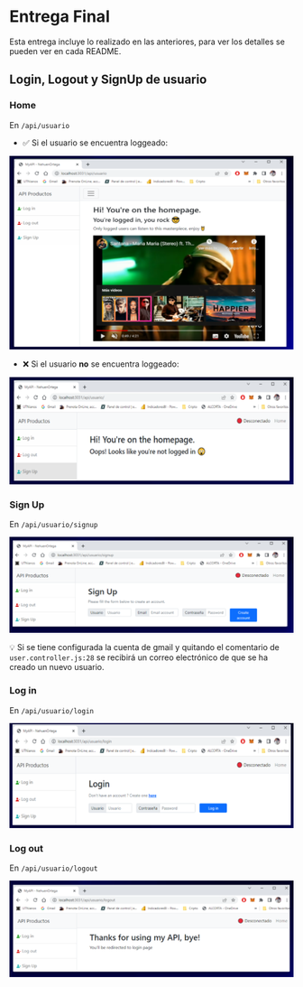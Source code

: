 # Entrega Final

Esta entrega incluye lo realizado en las anteriores, para ver los detalles se pueden ver en cada README.

## Login, Logout y SignUp de usuario

### Home

En `/api/usuario`

- ✅ Si el usuario se encuentra loggeado:

<img src="../Entrega_25/imagesReadme/homeLogged.png" alt="Home with logged user"/>

- ❌ Si el usuario **no** se encuentra loggeado:

<img src="../Entrega_25/imagesReadme/homeNotLogged.png" alt="Home with unlogged user"/>

### Sign Up

En `/api/usuario/signup`

<img src="../Entrega_25/imagesReadme/signUpView.png" alt="Sign up view"/>

💡 Si se tiene configurada la cuenta de gmail y quitando el comentario de `user.controller.js:28` se recibirá un correo electrónico de que se ha creado un nuevo usuario.

### Log in

En `/api/usuario/login`

<img src="../Entrega_25/imagesReadme/loginView.png" alt="Login view"/>

### Log out

En `/api/usuario/logout`

<img src="../Entrega_25/imagesReadme/logoutView.png" alt="Logout view"/>
